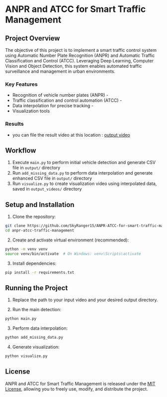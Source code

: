 # ANPR and ATCC for Smart Traffic Management

## Project Overview
The objective of this project is to implement a smart traffic control system using Automatic Number Plate Recognition (ANPR) and Automatic Traffic Classification and Control (ATCC). Leveraging Deep Learning, Computer Vision and Object Detection, this system enables automated traffic surveillance and management in urban environments.

### Key Features
- Recognition of vehicle number plates (ANPR) -
- Traffic classification and control automation (ATCC) -
- Data interpolation for precise tracking -
- Visualization tools

### Results
- you can file the result video at this location : [output video](https://drive.google.com/file/d/1VcIJV9AeiGbdGsQ7CrSDSOdqNZiCpz17/view?usp=sharing)

##  Workflow
1. Execute `main.py` to perform initial vehicle detection and generate CSV file in `output/` directory
2. Run `add_missing_data.py` to perform data interpolation and generate enhanced CSV file in `output/` directory
3. Run `visualize.py` to create visualization video using interpolated data, saved in `output_videos/` directory

## Setup and Installation
1. Clone the repository:
```bash
git clone https://github.com/SkyRanger15/ANPR-ATCC-for-smart-traffic-management.git
cd anpr-atcc-traffic-management
```

2. Create and activate virtual environment (recommended):
```bash
python -m venv venv
source venv/bin/activate  # On Windows: venv\Scripts\activate
```

3. Install dependencies:
```bash
pip install -r requirements.txt
```

## Running the Project


1. Replace the path to your input video and your desired output directory.

2. Run the main detection:
```bash
python main.py
```

3. Perform data interpolation:
```bash
python add_missing_data.py
```

4. Generate visualization:
```bash
python visualize.py
```

## License
ANPR and ATCC for Smart Traffic Management is released under the [MIT License](LICENSE), allowing you to freely use, modify, and distribute the project.

